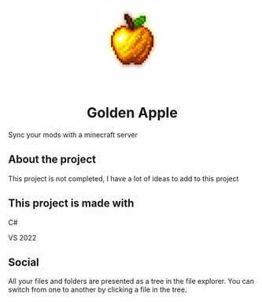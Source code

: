 <p align="center">
  <img src="images/GoldenApple.png" alt="Golden Apple" style="width: 25%;" />
</p>

<br>

# <h1 align="center">Golden Apple</h1>


Sync your mods with a minecraft server
## About the project
This project is not completed, I have a lot of ideas to add to this project
## This project is made with
C#

VS 2022
## Social
All your files and folders are presented as a tree in the file explorer. You can switch from one to another by clicking a file in the tree.
